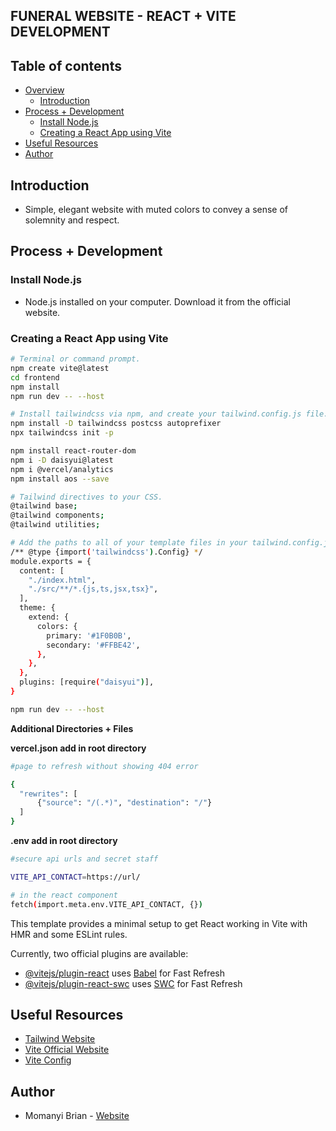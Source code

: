 ## FUNERAL WEBSITE - REACT + VITE DEVELOPMENT

## Table of contents

- [Overview](#overview)
    - [Introduction](#introduction)
- [Process + Development](#process-+-development)
    - [Install Node.js](#install-node.js)
    - [Creating a React App using Vite](#creating-react-app-using-vite)
- [Useful Resources](#useful-resources)
- [Author](#author)

## Introduction

- Simple, elegant website with muted colors to convey a sense of solemnity and respect.

## Process + Development

### Install Node.js
- Node.js installed on your computer. Download it from the official website.

### Creating a React App using Vite

```bash
# Terminal or command prompt.
npm create vite@latest
cd frontend
npm install
npm run dev -- --host

# Install tailwindcss via npm, and create your tailwind.config.js file.
npm install -D tailwindcss postcss autoprefixer
npx tailwindcss init -p

npm install react-router-dom
npm i -D daisyui@latest
npm i @vercel/analytics
npm install aos --save

# Tailwind directives to your CSS.
@tailwind base;
@tailwind components;
@tailwind utilities;

# Add the paths to all of your template files in your tailwind.config.js file.
/** @type {import('tailwindcss').Config} */
module.exports = {
  content: [
    "./index.html",
    "./src/**/*.{js,ts,jsx,tsx}",
  ],
  theme: {
    extend: {
      colors: {
        primary: '#1F0B0B',
        secondary: '#FFBE42',
      },
    },
  },
  plugins: [require("daisyui")],
}

npm run dev -- --host
```

**Additional Directories + Files**

**vercel.json add in root directory**
```bash
#page to refresh without showing 404 error

{
  "rewrites": [
      {"source": "/(.*)", "destination": "/"}
  ]
}
```

**.env add in root directory**
```bash
#secure api urls and secret staff

VITE_API_CONTACT=https://url/

# in the react component
fetch(import.meta.env.VITE_API_CONTACT, {})
```

This template provides a minimal setup to get React working in Vite with HMR and some ESLint rules.

Currently, two official plugins are available:

- [@vitejs/plugin-react](https://github.com/vitejs/vite-plugin-react/blob/main/packages/plugin-react/README.md) uses [Babel](https://babeljs.io/) for Fast Refresh
- [@vitejs/plugin-react-swc](https://github.com/vitejs/vite-plugin-react-swc) uses [SWC](https://swc.rs/) for Fast Refresh

## Useful Resources
- [Tailwind Website](https://tailwindcss.com/)
- [Vite Official Website](https://vitejs.dev/)
- [Vite Config](https://github.com/woodbrettm/vite-config)

## Author
- Momanyi Brian - [Website](https://momanyi-brian-portfolio.vercel.app)
